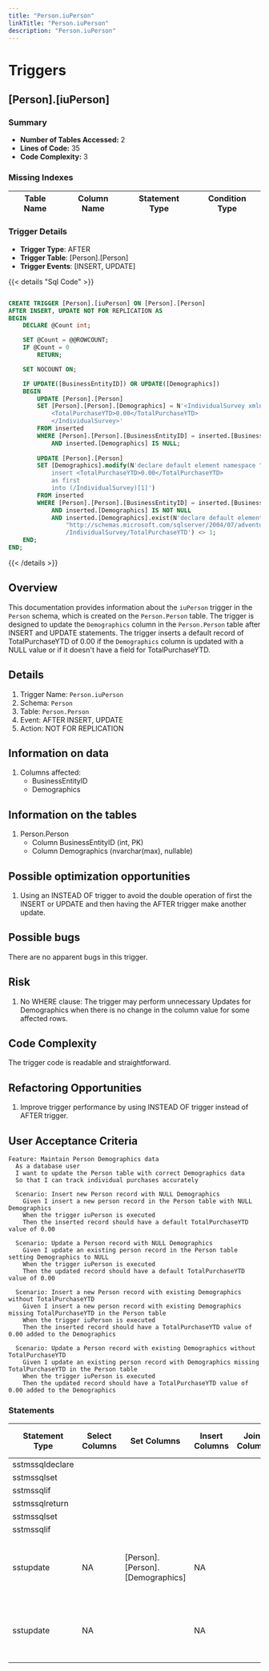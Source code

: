 ```yaml
---
title: "Person.iuPerson"
linkTitle: "Person.iuPerson"
description: "Person.iuPerson"
---
```


# Triggers

## [Person].[iuPerson]
### Summary


- **Number of Tables Accessed:** 2
- **Lines of Code:** 35
- **Code Complexity:** 3
### Missing Indexes

| Table Name | Column Name | Statement Type | Condition Type |
|---|---|---|---|


### Trigger Details

- **Trigger Type**: AFTER
- **Trigger Table**: [Person].[Person]
- **Trigger Events**: [INSERT, UPDATE]

{{< details "Sql Code" >}}
```sql

CREATE TRIGGER [Person].[iuPerson] ON [Person].[Person] 
AFTER INSERT, UPDATE NOT FOR REPLICATION AS 
BEGIN
    DECLARE @Count int;

    SET @Count = @@ROWCOUNT;
    IF @Count = 0 
        RETURN;

    SET NOCOUNT ON;

    IF UPDATE([BusinessEntityID]) OR UPDATE([Demographics]) 
    BEGIN
        UPDATE [Person].[Person] 
        SET [Person].[Person].[Demographics] = N'<IndividualSurvey xmlns="http://schemas.microsoft.com/sqlserver/2004/07/adventure-works/IndividualSurvey"> 
            <TotalPurchaseYTD>0.00</TotalPurchaseYTD> 
            </IndividualSurvey>' 
        FROM inserted 
        WHERE [Person].[Person].[BusinessEntityID] = inserted.[BusinessEntityID] 
            AND inserted.[Demographics] IS NULL;
        
        UPDATE [Person].[Person] 
        SET [Demographics].modify(N'declare default element namespace "http://schemas.microsoft.com/sqlserver/2004/07/adventure-works/IndividualSurvey"; 
            insert <TotalPurchaseYTD>0.00</TotalPurchaseYTD> 
            as first 
            into (/IndividualSurvey)[1]') 
        FROM inserted 
        WHERE [Person].[Person].[BusinessEntityID] = inserted.[BusinessEntityID] 
            AND inserted.[Demographics] IS NOT NULL 
            AND inserted.[Demographics].exist(N'declare default element namespace 
                "http://schemas.microsoft.com/sqlserver/2004/07/adventure-works/IndividualSurvey"; 
                /IndividualSurvey/TotalPurchaseYTD') <> 1;
    END;
END;

```
{{< /details >}}
## Overview
This documentation provides information about the `iuPerson` trigger in the `Person` schema, which is created on the `Person.Person` table. The trigger is designed to update the `Demographics` column in the `Person.Person` table after INSERT and UPDATE statements. The trigger inserts a default record of TotalPurchaseYTD of 0.00 if the `Demographics` column is updated with a NULL value or if it doesn't have a field for TotalPurchaseYTD.

## Details

1. Trigger Name: `Person.iuPerson`
2. Schema: `Person`
3. Table: `Person.Person`
4. Event: AFTER INSERT, UPDATE
5. Action: NOT FOR REPLICATION

## Information on data

1. Columns affected:
   - BusinessEntityID
   - Demographics

## Information on the tables

1. Person.Person
   - Column BusinessEntityID (int, PK)
   - Column Demographics (nvarchar(max), nullable)

## Possible optimization opportunities

1. Using an INSTEAD OF trigger to avoid the double operation of first the INSERT or UPDATE and then having the AFTER trigger make another update.

## Possible bugs

There are no apparent bugs in this trigger.

## Risk

1. No WHERE clause: The trigger may perform unnecessary Updates for Demographics when there is no change in the column value for some affected rows.

## Code Complexity

The trigger code is readable and straightforward.

## Refactoring Opportunities

1. Improve trigger performance by using INSTEAD OF trigger instead of AFTER trigger.

## User Acceptance Criteria

```gherkin
Feature: Maintain Person Demographics data
  As a database user
  I want to update the Person table with correct Demographics data
  So that I can track individual purchases accurately

  Scenario: Insert new Person record with NULL Demographics
    Given I insert a new person record in the Person table with NULL Demographics
    When the trigger iuPerson is executed
    Then the inserted record should have a default TotalPurchaseYTD value of 0.00

  Scenario: Update a Person record with NULL Demographics
    Given I update an existing person record in the Person table setting Demographics to NULL
    When the trigger iuPerson is executed
    Then the updated record should have a default TotalPurchaseYTD value of 0.00

  Scenario: Insert a new Person record with existing Demographics without TotalPurchaseYTD
    Given I insert a new person record with existing Demographics missing TotalPurchaseYTD in the Person table
    When the trigger iuPerson is executed
    Then the inserted record should have a TotalPurchaseYTD value of 0.00 added to the Demographics

  Scenario: Update a Person record with existing Demographics without TotalPurchaseYTD
    Given I update an existing person record with Demographics missing TotalPurchaseYTD in the Person table
    When the trigger iuPerson is executed
    Then the updated record should have a TotalPurchaseYTD value of 0.00 added to the Demographics
```
### Statements

| Statement Type | Select Columns | Set Columns | Insert Columns | Joins Columns | Where Columns | Order By Columns | Group By Columns | Having Columns | Table Name |
|---|---|---|---|---|---|---|---|---|---|
| sstmssqldeclare |  |  |  |  |  |  |  |  |  |
| sstmssqlset |  |  |  |  |  |  |  |  |  |
| sstmssqlif |  |  |  |  |  |  |  |  |  |
| sstmssqlreturn |  |  |  |  |  |  |  |  |  |
| sstmssqlset |  |  |  |  |  |  |  |  |  |
| sstmssqlif |  |  |  |  |  |  |  |  |  |
| sstupdate | NA | [Person].[Person].[Demographics] | NA |  | [PERSON].[PERSON].[Demographics], [PERSON].[PERSON].[BusinessEntityID] |  |  |  | inserted, [Person].[Person] |
| sstupdate | NA |  | NA |  | [PERSON].[PERSON].[Demographics], [PERSON].[PERSON].[BusinessEntityID] |  |  |  | inserted, [Person].[Person] |

